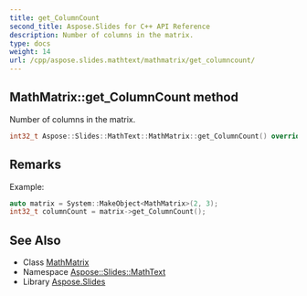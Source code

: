 ```yaml
---
title: get_ColumnCount
second_title: Aspose.Slides for C++ API Reference
description: Number of columns in the matrix.
type: docs
weight: 14
url: /cpp/aspose.slides.mathtext/mathmatrix/get_columncount/
---
```

## MathMatrix::get_ColumnCount method


Number of columns in the matrix.

```cpp
int32_t Aspose::Slides::MathText::MathMatrix::get_ColumnCount() override
```

## Remarks


Example: 
```cpp
auto matrix = System::MakeObject<MathMatrix>(2, 3);
int32_t columnCount = matrix->get_ColumnCount();
```

## See Also

* Class [MathMatrix](../)
* Namespace [Aspose::Slides::MathText](../../)
* Library [Aspose.Slides](../../../)
